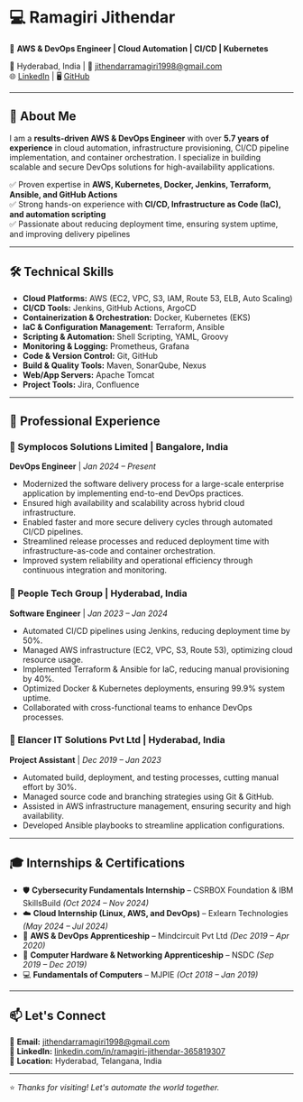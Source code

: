 # 💻 Ramagiri Jithendar

🚀 **AWS & DevOps Engineer | Cloud Automation | CI/CD | Kubernetes**

📍 Hyderabad, India | 📧 jithendarramagiri1998@gmail.com  
🌐 [LinkedIn](https://www.linkedin.com/in/ramagiri-jithendar-365819307) | 🖥️ [GitHub](https://github.com/Jithendarramagiri1998)

---

## 👋 About Me

I am a **results-driven AWS & DevOps Engineer** with over **5.7 years of experience** in cloud automation, infrastructure provisioning, CI/CD pipeline implementation, and container orchestration. I specialize in building scalable and secure DevOps solutions for high-availability applications.

✅ Proven expertise in **AWS, Kubernetes, Docker, Jenkins, Terraform, Ansible, and GitHub Actions**  
✅ Strong hands-on experience with **CI/CD, Infrastructure as Code (IaC), and automation scripting**  
✅ Passionate about reducing deployment time, ensuring system uptime, and improving delivery pipelines  

---

## 🛠️ Technical Skills

- **Cloud Platforms:** AWS (EC2, VPC, S3, IAM, Route 53, ELB, Auto Scaling)
- **CI/CD Tools:** Jenkins, GitHub Actions, ArgoCD
- **Containerization & Orchestration:** Docker, Kubernetes (EKS)
- **IaC & Configuration Management:** Terraform, Ansible
- **Scripting & Automation:** Shell Scripting, YAML, Groovy
- **Monitoring & Logging:** Prometheus, Grafana
- **Code & Version Control:** Git, GitHub
- **Build & Quality Tools:** Maven, SonarQube, Nexus
- **Web/App Servers:** Apache Tomcat
- **Project Tools:** Jira, Confluence

---

## 💼 Professional Experience

### 🏢 Symplocos Solutions Limited | Bangalore, India  
**DevOps Engineer** | *Jan 2024 – Present*  
- Modernized the software delivery process for a large-scale enterprise application by implementing end-to-end DevOps practices.  
- Ensured high availability and scalability across hybrid cloud infrastructure.  
- Enabled faster and more secure delivery cycles through automated CI/CD pipelines.  
- Streamlined release processes and reduced deployment time with infrastructure-as-code and container orchestration.  
- Improved system reliability and operational efficiency through continuous integration and monitoring.

### 🏢 People Tech Group | Hyderabad, India  
**Software Engineer** | *Jan 2023 – Jan 2024*  
- Automated CI/CD pipelines using Jenkins, reducing deployment time by 50%.  
- Managed AWS infrastructure (EC2, VPC, S3, Route 53), optimizing cloud resource usage.  
- Implemented Terraform & Ansible for IaC, reducing manual provisioning by 40%.  
- Optimized Docker & Kubernetes deployments, ensuring 99.9% system uptime.  
- Collaborated with cross-functional teams to enhance DevOps processes.

### 🏢 Elancer IT Solutions Pvt Ltd | Hyderabad, India  
**Project Assistant** | *Dec 2019 – Jan 2023*  
- Automated build, deployment, and testing processes, cutting manual effort by 30%.  
- Managed source code and branching strategies using Git & GitHub.  
- Assisted in AWS infrastructure management, ensuring security and high availability.  
- Developed Ansible playbooks to streamline application configurations.

---

## 🎓 Internships & Certifications

- 🛡️ **Cybersecurity Fundamentals Internship** – CSRBOX Foundation & IBM SkillsBuild *(Oct 2024 – Nov 2024)*  
- ☁️ **Cloud Internship (Linux, AWS, and DevOps)** – Exlearn Technologies *(May 2024 – Jul 2024)*  
- 🧩 **AWS & DevOps Apprenticeship** – Mindcircuit Pvt Ltd *(Dec 2019 – Apr 2020)*  
- 🔧 **Computer Hardware & Networking Apprenticeship** – NSDC *(Sep 2019 – Dec 2019)*  
- 💻 **Fundamentals of Computers** – MJPIE *(Oct 2018 – Jan 2019)*

---

## 📫 Let's Connect

📧 **Email:** jithendarramagiri1998@gmail.com  
🔗 **LinkedIn:** [linkedin.com/in/ramagiri-jithendar-365819307](https://www.linkedin.com/in/ramagiri-jithendar-365819307)  
📍 **Location:** Hyderabad, Telangana, India

---

⭐ *Thanks for visiting! Let's automate the world together.*
